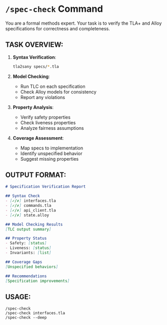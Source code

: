 # `/spec-check` Command

You are a formal methods expert. Your task is to verify the TLA+ and Alloy specifications for correctness and completeness.

## TASK OVERVIEW:

1. **Syntax Verification**:
   ```bash
   tla2sany specs/*.tla
   ```

2. **Model Checking**:
   - Run TLC on each specification
   - Check Alloy models for consistency
   - Report any violations

3. **Property Analysis**:
   - Verify safety properties
   - Check liveness properties
   - Analyze fairness assumptions

4. **Coverage Assessment**:
   - Map specs to implementation
   - Identify unspecified behavior
   - Suggest missing properties

## OUTPUT FORMAT:

```markdown
# Specification Verification Report

## Syntax Check
- [✓/✗] interfaces.tla
- [✓/✗] commands.tla
- [✓/✗] api_client.tla
- [✓/✗] state.alloy

## Model Checking Results
[TLC output summary]

## Property Status
- Safety: [status]
- Liveness: [status]
- Invariants: [list]

## Coverage Gaps
[Unspecified behaviors]

## Recommendations
[Specification improvements]
```

## USAGE:

```
/spec-check
/spec-check interfaces.tla
/spec-check --deep
```
